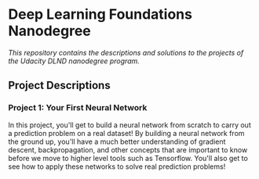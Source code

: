 # Deep Learning Foundations Nanodegree

_This repository contains the descriptions and solutions to the projects of the Udacity DLND nanodegree program._

## Project Descriptions

### Project 1: Your First Neural Network

In this project, you'll get to build a neural network from scratch to carry out a prediction problem on a real dataset! By building a neural network from the ground up, you'll have a much better understanding of gradient descent, backpropagation, and other concepts that are important to know before we move to higher level tools such as Tensorflow. You'll also get to see how to apply these networks to solve real prediction problems!

